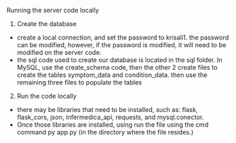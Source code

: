 Running the server code locally

1) Create the database
  - create a local connection, and set the password to krisali1. the password can be modified, however, if the password is modified, it        will need to be modified on the server code.
  - the sql code used to create our database is located in the sql folder. In MySQL, use the create_schema code, then the other 2 create      files to create the tables symptom_data and condition_data. then use the remaining three files to populate the tables
2) Run the code locally
  - there may be libraries that need to be installed, such as: flask, flask_cors, json, infermedica_api, requests, and mysql.conector.
  - Once those libraries are installed, using run the file using the cmd command py app.py (in the directory where the file resides.)
